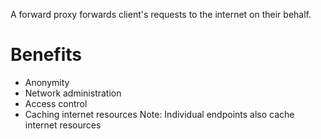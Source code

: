 A forward proxy forwards client's requests to the internet on their behalf. 

# Benefits
- Anonymity
- Network administration
- Access control
- Caching internet resources
		Note: Individual endpoints also cache internet resources
